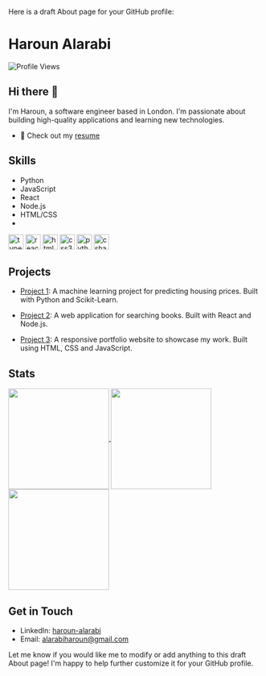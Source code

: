 Here is a draft About page for your GitHub profile:

# Haroun Alarabi
![Profile Views](https://komarev.com/ghpvc/?username=HarounAlarabi)

## Hi there 👋

I'm Haroun, a software engineer based in London. I'm passionate about building high-quality applications and learning new technologies.
- 📝 Check out my [resume]( )


## Skills

- Python 
- JavaScript
- React
- Node.js
- HTML/CSS
- 
<img src="//cdn.jsdelivr.net/gh/devicons/devicon/icons/typescript/typescript-original.svg" height="30" alt="typescript logo" />
<img src="//cdn.jsdelivr.net/gh/devicons/devicon/icons/react/react-original.svg" height="30" alt="react logo" />
<img src="//cdn.jsdelivr.net/gh/devicons/devicon/icons/html5/html5-original.svg" height="30" alt="html5 logo" />
<img src="//cdn.jsdelivr.net/gh/devicons/devicon/icons/css3/css3-original.svg" height="30" alt="css3 logo" />
<img src="//cdn.jsdelivr.net/gh/devicons/devicon/icons/python/python-original.svg" height="30" alt="python logo" />
<img src="//cdn.jsdelivr.net/gh/devicons/devicon/icons/csharp/csharp-original.svg" height="30" alt="csharp logo" />








## Projects

- [Project 1](https://github.com/HarounAlarabi/project-1): A machine learning project for predicting housing prices. Built with Python and Scikit-Learn.

- [Project 2](https://github.com/HarounAlarabi/project-2): A web application for searching books. Built with React and Node.js. 

- [Project 3](https://github.com/HarounAlarabi/project-3): A responsive portfolio website to showcase my work. Built using HTML, CSS and JavaScript.


## Stats

<a href="https://github.com/HarounAlarabi/HarounAlarabi">
  <img height=200 align="center" src="https://github-readme-stats.vercel.app/api?username=HarounAlarabi&hide_rank=true&show_icons=true&hide_border=true" />
</a>
<a href="https://github.com/HarounAlarabi/HarounAlarabi">
  <img height=200 align="center" src="https://github-readme-stats.vercel.app/api/top-langs?username=HarounAlarabi&layout=compact&langs_count=8&hide_border=true" />
</a>
<a href="https://github.com/HarounAlarabi/HarounAlarabi">
  <img height=200 align="center" src="https://github-readme-streak-stats.herokuapp.com/?user=HarounAlarabi&hide_border=true" />
</a>



## Get in Touch

- LinkedIn: [haroun-alarabi](https://www.linkedin.com/in/haroun-alarabi/)
- Email: alarabiharoun@gmail.com

Let me know if you would like me to modify or add anything to this draft About page! I'm happy to help further customize it for your GitHub profile.
